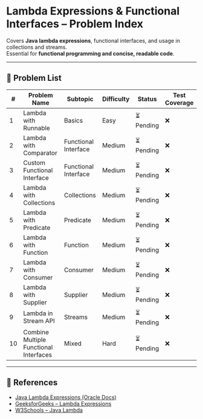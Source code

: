 # Lambda Expressions & Functional Interfaces – Problem Index

Covers **Java lambda expressions**, functional interfaces, and usage in collections and streams.  
Essential for **functional programming and concise, readable code**.

---

## 📌 Problem List

| # | Problem Name | Subtopic | Difficulty | Status | Test Coverage |
|---|--------------|----------|------------|--------|---------------|
| 1 | Lambda with Runnable | Basics | Easy | ⏳ Pending | ❌ |
| 2 | Lambda with Comparator | Functional Interface | Medium | ⏳ Pending | ❌ |
| 3 | Custom Functional Interface | Functional Interface | Medium | ⏳ Pending | ❌ |
| 4 | Lambda with Collections | Collections | Medium | ⏳ Pending | ❌ |
| 5 | Lambda with Predicate | Predicate | Medium | ⏳ Pending | ❌ |
| 6 | Lambda with Function | Function | Medium | ⏳ Pending | ❌ |
| 7 | Lambda with Consumer | Consumer | Medium | ⏳ Pending | ❌ |
| 8 | Lambda with Supplier | Supplier | Medium | ⏳ Pending | ❌ |
| 9 | Lambda in Stream API | Streams | Medium | ⏳ Pending | ❌ |
| 10 | Combine Multiple Functional Interfaces | Mixed | Hard | ⏳ Pending | ❌ |

---

## 🔗 References

- [Java Lambda Expressions (Oracle Docs)](https://docs.oracle.com/javase/tutorial/java/javaOO/lambdaexpressions.html)
- [GeeksforGeeks – Lambda Expressions](https://www.geeksforgeeks.org/lambda-expressions-java/)
- [W3Schools – Java Lambda](https://www.w3schools.com/java/java_lambda.asp)
